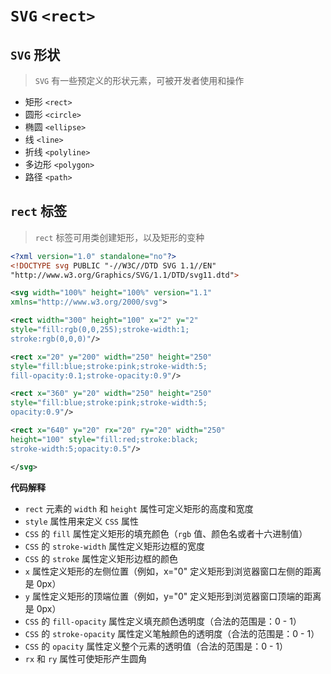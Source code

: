 # `SVG` `<rect>`

## `SVG` 形状
> `SVG` 有一些预定义的形状元素，可被开发者使用和操作

- 矩形 `<rect>`
- 圆形 `<circle>`
- 椭圆 `<ellipse>`
- 线 `<line>`
- 折线 `<polyline>`
- 多边形 `<polygon>`
- 路径 `<path>`

## `rect` 标签
> `rect` 标签可用类创建矩形，以及矩形的变种

```svg
<?xml version="1.0" standalone="no"?>
<!DOCTYPE svg PUBLIC "-//W3C//DTD SVG 1.1//EN" 
"http://www.w3.org/Graphics/SVG/1.1/DTD/svg11.dtd">

<svg width="100%" height="100%" version="1.1"
xmlns="http://www.w3.org/2000/svg">

<rect width="300" height="100" x="2" y="2"
style="fill:rgb(0,0,255);stroke-width:1;
stroke:rgb(0,0,0)"/>

<rect x="20" y="200" width="250" height="250"
style="fill:blue;stroke:pink;stroke-width:5;
fill-opacity:0.1;stroke-opacity:0.9"/>

<rect x="360" y="20" width="250" height="250"
style="fill:blue;stroke:pink;stroke-width:5;
opacity:0.9"/>

<rect x="640" y="20" rx="20" ry="20" width="250"
height="100" style="fill:red;stroke:black;
stroke-width:5;opacity:0.5"/>

</svg>
```
**代码解释**
- `rect` 元素的 `width` 和 `height` 属性可定义矩形的高度和宽度
- `style` 属性用来定义 `CSS` 属性
- `CSS` 的 `fill` 属性定义矩形的填充颜色（`rgb` 值、颜色名或者十六进制值）
- `CSS` 的 `stroke-width` 属性定义矩形边框的宽度
- `CSS` 的 `stroke` 属性定义矩形边框的颜色
- `x` 属性定义矩形的左侧位置（例如，x="0" 定义矩形到浏览器窗口左侧的距离是 0px）
- `y` 属性定义矩形的顶端位置（例如，y="0" 定义矩形到浏览器窗口顶端的距离是 0px）
- `CSS` 的 `fill-opacity` 属性定义填充颜色透明度（合法的范围是：0 - 1）
- `CSS` 的 `stroke-opacity` 属性定义笔触颜色的透明度（合法的范围是：0 - 1）
- `CSS` 的 `opacity` 属性定义整个元素的透明值（合法的范围是：0 - 1）
- `rx` 和 `ry` 属性可使矩形产生圆角

